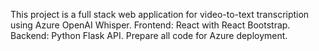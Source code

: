 <!-- Use this file to provide workspace-specific custom instructions to Copilot. For more details, visit https://code.visualstudio.com/docs/copilot/copilot-customization#_use-a-githubcopilotinstructionsmd-file -->

This project is a full stack web application for video-to-text transcription using Azure OpenAI Whisper. Frontend: React with React Bootstrap. Backend: Python Flask API. Prepare all code for Azure deployment.
